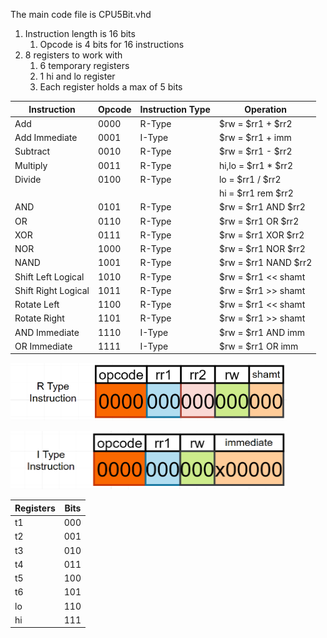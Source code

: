 The main code file is CPU5Bit.vhd

1. Instruction length is 16 bits
    1. Opcode is 4 bits for 16 instructions
2. 8 registers to work with
    1. 6 temporary registers
    2. 1 hi and lo register
    3. Each register holds a max of 5 bits


|     Instruction     | Opcode | Instruction Type |      Operation       |
| ------------------- | ------ | ---------------- | -------------------- |
| Add                 |  0000  |      R-Type      | $rw = $rr1 + $rr2    |
| Add Immediate       |  0001  |      I-Type      | $rw = $rr1 + imm     |
| Subtract            |  0010  |      R-Type      | $rw = $rr1 - $rr2    |
| Multiply            |  0011  |      R-Type      | hi,lo = $rr1 * $rr2  |
| Divide              |  0100  |      R-Type      | lo = $rr1 / $rr2     |
|                     |        |                  | hi = $rr1 rem $rr2   |
| AND                 |  0101  |      R-Type      | $rw = $rr1 AND $rr2  |
| OR                  |  0110  |      R-Type      | $rw = $rr1 OR $rr2   |
| XOR                 |  0111  |      R-Type      | $rw = $rr1 XOR $rr2  |
| NOR                 |  1000  |      R-Type      | $rw = $rr1 NOR $rr2  |
| NAND                |  1001  |      R-Type      | $rw = $rr1 NAND $rr2 |
| Shift Left Logical  |  1010  |      R-Type      | $rw = $rr1 << shamt  |
| Shift Right Logical |  1011  |      R-Type      | $rw = $rr1 >> shamt  |
| Rotate Left         |  1100  |      R-Type      | $rw = $rr1 << shamt  |
| Rotate Right        |  1101  |      R-Type      | $rw = $rr1 >> shamt  |
| AND Immediate       |  1110  |      I-Type      | $rw = $rr1 AND imm   |
| OR Immediate        |  1111  |      I-Type      | $rw = $rr1 OR imm    |

<p>
    <img src="./R Type Instruction Format.png" width="442" height="92" />
</p>
<p>
    <img src="./I Type Instruction Format.png" width="442" height="93" />
</p>

| Registers | Bits |
| --------- | ---- |
|    t1     | 000  |
|    t2     | 001  |
|    t3     | 010  |
|    t4     | 011  |
|    t5     | 100  |
|    t6     | 101  |
|    lo     | 110  |
|    hi     | 111  |
